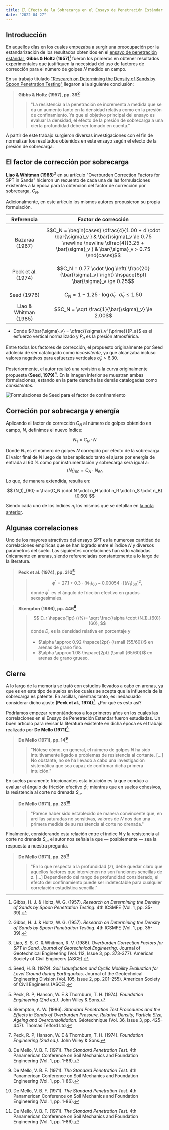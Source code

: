 ```yaml
---
title: El Efecto de la Sobrecarga en el Ensayo de Penetración Estándar
date: "2022-04-27"
---
```


## Introducción
En aquellos días en los cuales empezaba a surgir una preocupación por la estandarización de los resultados obtenidos en el [ensayo de penetración estándar](/2022-04-25.md), **Gibbs & Holtz (1957)**[^1] fueron los primeros en obtener resultados experimentales que justifiquen la necesidad del uso de factores de corrección para el número de golpes $N$ medido en campo.

En su trabajo titulado ["Research on Determining the Density of Sands by Spoon Penetration Testing"](https://www.issmge.org/publications/publication/research-on-determining-the-density-of-sands-by-spoon-penetration-testing) llegaron a la siguiente conclusión:

> **Gibbs & Holtz (1957), pp. 39[^1]**
>> "La resistencia a la penetración se incrementa a medida que se da un aumento tanto en la densidad relativa como en la presión de confinamiento. Ya que el objetivo principal del ensayo es evaluar la densidad, el efecto de la presión de sobrecarga a una cierta profundidad debe ser tomado en cuenta."

A partir de este trabajo surgieron diversas investigaciones con el fin de normalizar los resultados obtenidos en este ensayo según el efecto de la presión de sobrecarga.

## El factor de corrección por sobrecarga

**Liao & Whitman (1985)**[^2] en su artículo "Overburden Correction Factors for SPT in Sands" hicieron un recuento de cada una de las formulaciones existentes a la época para la obtención del factor de corrección por sobrecarga, $C_N$.

Adicionalmente, en este artículo los mismos autores propusieron su propia formulación.

|      Referencia       |                                                                                              Factor de corrección                                                                                              |
| :-------------------: | :------------------------------------------------------------------------------------------------------------------------------------------------------------------------------------------------------------: |
|    Bazaraa (1967)     | $$C_N = \begin{cases}         \dfrac{4}{1.00 + 4 \cdot \bar{\sigma}_v } & \bar{\sigma}_v \le 0.75 		\newline \newline         \dfrac{4}{3.25 +  \bar{\sigma}_v } & \bar{\sigma}_v > 0.75         \end{cases}$$ |
|  Peck et al. (1974)   |                                                    $$C_N = 0.77 \cdot \log \left( \frac{20}{\bar{\sigma}_v} \right) \hspace{6pt} \bar{\sigma}_v \ge 0.25$$                                                     |
|      Seed (1976)      |                                                               $$C_N = 1 - 1.25 \cdot \log \bar{\sigma}_v \hspace{8pt} \bar{\sigma}_v \le 1.50$$                                                                |
| Liao & Whitman (1985) |                                                                               $$C_N = \sqrt \frac{1}{\bar{\sigma}_v} \le 2.00$$                                                                                |

- Donde ${\bar{\sigma}_v} = \dfrac{{\sigma}_v^{\prime}}{P_a}$ es el esfuerzo vertical normalizado y ${P_a}$ es la presión atmosférica.

Entre todos los factores de corrección, el propuesto originalmente por Seed adolecía de ser catalogado como *incosistente*, ya que alcanzaba incluso valores negativos para esfuerzos verticales $\bar{\sigma}_v > 6.30$.

Posteriormente, el autor realizó una revisión a la curva originalmente propuesta **(Seed, 1979)**[^3]. En la imagen inferior se muestran ambas formulaciones, estando en la parte derecha las demás catalogadas como *consistentes*.

![Formulaciones de Seed para el factor de confinamiento](/images/2022-04-27_01.jpg)

## Correción por sobrecarga y energía

Aplicando el factor de corrección $C_N$ al número de golpes obtenido en campo, $N$, definimos el nuevo índice:

$$
N_1 = C_N \cdot N
$$

Donde $N_1$ es el número de golpes $N$ corregido por efecto de la sobrecarga. El valor final de $N$ luego de haber aplicado tanto el ajuste por energía de entrada al 60 % como por instrumentación y sobrecarga será igual a:
$$(N_1)_{60} = C_N \cdot N_{60}$$

Lo que, de manera extendida, resulta en:

$$
(N_1)_{60} = \frac{C_N \cdot N \cdot n_H \cdot n_R \cdot n_S \cdot n_B}{0.60}
$$

Siendo cada uno de los índices $n_i$ los mismos que se detallan en [la nota anterior](/2022-04-25).

## Algunas correlaciones

Uno de los mayores atractivos del ensayo SPT es la numerosa cantidad de correlaciones empíricas que se han logrado entre el índice $N$ y diversos parámetros del suelo. Las siguientes correlaciones han sido validadas únicamente en arenas, siendo referenciadas constantemente a lo largo de la literatura.

> **Peck et al. (1974), pp. 310[^4]**
>> $$
>> \phi^{\prime} = 27.1 + 0.3 \cdot (N_1)_{60} - 0.00054 \cdot [(N_1)_{60}]^2,
>> $$
>> donde $\phi^{\prime} ~$ es el ángulo de fricción efectivo en grados sexagesimales.

> **Skempton (1986), pp. 446[^5]**
>> $$
>> D_r \hspace{1pt} (\%)= \sqrt \frac{\alpha \cdot (N_1)_{60}}{60},
>> $$
>> donde $D_r$ es la densidad relativa en porcentaje y
>> * $\alpha \approx 0.92 \hspace{2pt} (\small {55/60})$ en arenas de grano fino.
>> * $\alpha \approx 1.08 \hspace{2pt} (\small {65/60})$ en arenas de grano grueso.

## Cierre

A lo largo de la memoria se trató con estudios llevados a cabo en arenas, ya que es en este tipo de suelos en los cuales se acepta que la influencia de la sobrecarga es patente. En arcillas, mientras tanto, es inedacuado considerar dicho ajuste **(Peck et al., 1974)**[^4]. ¿Por qué es esto así?

Podríamos empezar remontándonos a los primeros años en los cuales las correlaciones en el Ensayo de Penetración Estandar fueron estudiadas. Un buen artículo para revisar la literatura existente en dicha época es el trabajo realizado por **De Mello (1971)**[^6].

> **De Mello (1971), pp. 14[^6]**
>> "Nótese cómo, en general, el número de golpes $N$ ha sido intuitivamente ligado a problemas de resistencia al cortante. [...] No obstante, no se ha llevado a cabo una investigación sistemática que sea capaz de confirmar dicha primera intuición."

En suelos puramente friccionantes esta intuición es la que condujo a evaluar el ángulo de fricción efectivo $\phi^{\prime}$; mientras que en suelos cohesivos, la resistencia al corte no drenada $S_u$.

> **De Mello (1971), pp. 23[^6]**
>> "Parece haber sido establecido de manera convincente que, en arcillas saturadas no sensitivas, valores de $N$ nos dan una primera medida de su resistencia al corte no drenada."

Finalmente, considerando esta relación entre el índice $N$ y la resistencia al corte no drenada $S_u$, el autor nos señala la que — posiblemente — sea la respuesta a nuestra pregunta.

> **De Mello (1971), pp. 25[^6]**
>> "En lo que respecta a la profundidad ($z$), debe quedar claro que aquellos factores que intervienen no son funciones sencillas de $z$. [...] Dependiendo del rango de profundidad considerado, el efecto del confinamiento puede ser indetectable para cualquier correlación estadística sencilla."

[^1]: Gibbs, H. J. & Holtz, W. G. (1957). *Research on Determining the Density of Sands by Spoon Penetration Testing*. 4th ICSMFE (Vol. 1, pp. 35-39).
[^2]: Liao, S. S. C. & Whitman, R. V. (1986). *Overburden Correction Factors for SPT in Sand. Journal of Geotechnical Engineering*. Journal of Geotechnical Engineering (Vol. 112, Issue 3, pp. 373-377). American Society of Civil Engineers (ASCE).
[^3]: Seed, H. B. (1979). *Soil Liquefaction and Cyclic Mobility Evaluation for Level Ground during Earthquakes*. Journal of the Geotechnical Engineering Division (Vol. 105, Issue 2, pp. 201–255). American Society of Civil Engineers (ASCE).
[^4]: Peck, R. P; Hanson, W. E & Thornburn, T. H. (1974). *Foundation Engineering (2nd ed.)*. John Wiley & Sons.
[^5]: Skempton, A. W. (1986). *Standard Penetration Test Procedures and the Effects in Sands of Overburden Pressure, Relative Density, Particle Size, Ageing and Overconsolidation*. Géotechnique (Vol. 36, Issue 3, pp. 425–447). Thomas Telford Ltd.
[^6]: De Mello, V. B. F. (1971). *The Standard Penetration Test*. 4th Panamerican Conference on Soil Mechanics and Foundation Engineering (Vol. 1, pp. 1-86).